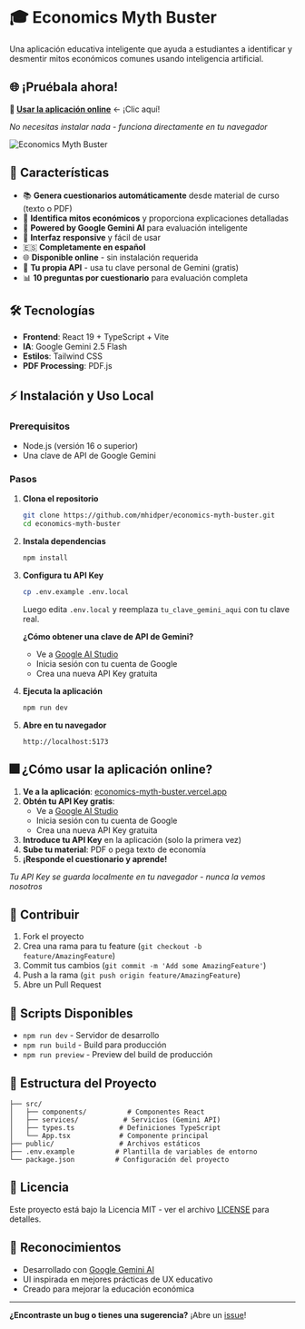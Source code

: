 # 🎓 Economics Myth Buster

Una aplicación educativa inteligente que ayuda a estudiantes a identificar y desmentir mitos económicos comunes usando inteligencia artificial.

## 🌐 **¡Pruébala ahora!**

**🔗 [Usar la aplicación online](https://economics-myth-buster.vercel.app)** ← ¡Clic aquí!

*No necesitas instalar nada - funciona directamente en tu navegador*

![Economics Myth Buster](https://github.com/user-attachments/assets/0aa67016-6eaf-458a-adb2-6e31a0763ed6)

## 🚀 Características

- 📚 **Genera cuestionarios automáticamente** desde material de curso (texto o PDF)
- 🧠 **Identifica mitos económicos** y proporciona explicaciones detalladas
- 🤖 **Powered by Google Gemini AI** para evaluación inteligente
- 📱 **Interfaz responsive** y fácil de usar
- 🇪🇸 **Completamente en español**
- 🌐 **Disponible online** - sin instalación requerida
- 🔐 **Tu propia API** - usa tu clave personal de Gemini (gratis)
- 📊 **10 preguntas por cuestionario** para evaluación completa

## 🛠️ Tecnologías

- **Frontend**: React 19 + TypeScript + Vite
- **IA**: Google Gemini 2.5 Flash
- **Estilos**: Tailwind CSS
- **PDF Processing**: PDF.js

## ⚡ Instalación y Uso Local

### Prerequisitos
- Node.js (versión 16 o superior)
- Una clave de API de Google Gemini

### Pasos

1. **Clona el repositorio**
   ```bash
   git clone https://github.com/mhidper/economics-myth-buster.git
   cd economics-myth-buster
   ```

2. **Instala dependencias**
   ```bash
   npm install
   ```

3. **Configura tu API Key**
   ```bash
   cp .env.example .env.local
   ```
   Luego edita `.env.local` y reemplaza `tu_clave_gemini_aqui` con tu clave real.

   **¿Cómo obtener una clave de API de Gemini?**
   - Ve a [Google AI Studio](https://aistudio.google.com/app/apikey)
   - Inicia sesión con tu cuenta de Google
   - Crea una nueva API Key gratuita

4. **Ejecuta la aplicación**
   ```bash
   npm run dev
   ```

5. **Abre en tu navegador**
   ```
   http://localhost:5173
   ```

## 🎆 **¿Cómo usar la aplicación online?**

1. **Ve a la aplicación**: [economics-myth-buster.vercel.app](https://economics-myth-buster.vercel.app)
2. **Obtén tu API Key gratis**: 
   - Ve a [Google AI Studio](https://aistudio.google.com/app/apikey)
   - Inicia sesión con tu cuenta de Google
   - Crea una nueva API Key gratuita
3. **Introduce tu API Key** en la aplicación (solo la primera vez)
4. **Sube tu material**: PDF o pega texto de economía
5. **¡Responde el cuestionario y aprende!**

*Tu API Key se guarda localmente en tu navegador - nunca la vemos nosotros*



## 🤝 Contribuir

1. Fork el proyecto
2. Crea una rama para tu feature (`git checkout -b feature/AmazingFeature`)
3. Commit tus cambios (`git commit -m 'Add some AmazingFeature'`)
4. Push a la rama (`git push origin feature/AmazingFeature`)
5. Abre un Pull Request

## 📝 Scripts Disponibles

- `npm run dev` - Servidor de desarrollo
- `npm run build` - Build para producción
- `npm run preview` - Preview del build de producción

## 🔧 Estructura del Proyecto

```
├── src/
│   ├── components/          # Componentes React
│   ├── services/           # Servicios (Gemini API)
│   ├── types.ts           # Definiciones TypeScript
│   └── App.tsx            # Componente principal
├── public/                # Archivos estáticos
├── .env.example          # Plantilla de variables de entorno
└── package.json          # Configuración del proyecto
```

## 📄 Licencia

Este proyecto está bajo la Licencia MIT - ver el archivo [LICENSE](LICENSE) para detalles.

## 🙏 Reconocimientos

- Desarrollado con [Google Gemini AI](https://ai.google.dev/)
- UI inspirada en mejores prácticas de UX educativo
- Creado para mejorar la educación económica

---

**¿Encontraste un bug o tienes una sugerencia?** ¡Abre un [issue](../../issues)!